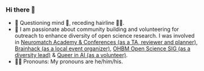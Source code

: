 ### Hi there  👋

<!--
**mselimata/mselimata** is a ✨ _special_ ✨ repository because its `README.md` (this file) appears on your GitHub profile.-->
- 💬 Questioning mind 🧠, receding hairline 👨‍🦲.
- 👯 I am passionate about community building and volunteering for outreach to enhance diversity of open science research. I was involved in [Neuromatch Academy & Conferences (as a TA, reviewer and planner)](https://academy.neuromatch.io/), [Brainhack (as a local event organizer)](https://brainhack.org/), [OHBM Open Science SIG (as a diversity lead)](https://ossig.netlify.app/) & [Queer in AI (as a volunteer)](https://sites.google.com/view/queer-in-ai/).
- 🏳️‍⚧️ Pronouns: My pronouns are he/him/his.
